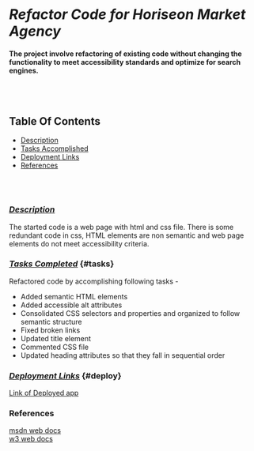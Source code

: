 # *Refactor Code for Horiseon Market Agency*

#### The project involve refactoring of existing code without changing the functionality to meet accessibility standards and optimize for search engines.
<br>
<br>



## Table Of Contents
- [Description](#description)
- [Tasks Accomplished](#tasks-completed)
- [Deployment Links](#deployment-links)
- [References](#references)
<br>
<br>

### <u>*Description*</u>
The started code is a web page with html and css file. There is some redundant code in css, HTML elements are non semantic and web page elements do not meet accessibility criteria. 


### <u>*Tasks Completed*</u> {#tasks}
Refactored code by accomplishing following tasks -
* Added semantic HTML elements
* Added accessible alt attributes
* Consolidated CSS selectors and properties and organized to follow semantic structure
* Fixed broken links
* Updated title element
* Commented CSS file
* Updated heading attributes so that they fall in sequential order


### <u>*Deployment Links*</u> {#deploy}
[Link of Deployed app ](https://anud22.github.io/module1Challenge/#online-reputation-management)

### References
[msdn web docs](https://developer.mozilla.org/en-US/docs/Web/HTML)
<br>
[w3 web docs](https://www.w3schools.com/)